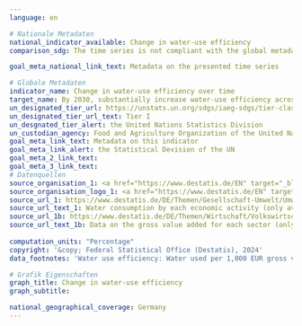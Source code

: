 ```yaml
---
language: en    

# Nationale Metadaten    
national_indicator_available: Change in water-use efficiency    
comparison_sdg: The time series is not compliant with the global metadata, but provides additional information.    

goal_meta_national_link_text: Metadata on the presented time series    

# Globale Metadaten    
indicator_name: Change in water-use efficiency over time    
target_name: By 2030, substantially increase water-use efficiency across all sectors and ensure sustainable withdrawals and supply of freshwater to address water scarcity and substantially reduce the number of people suffering from water scarcity    
un_designated_tier_url: https://unstats.un.org/sdgs/iaeg-sdgs/tier-classification/    
un_designated_tier_url_text: Tier I    
un_desgnated_tier_alert: the United Nations Statistics Division    
un_custodian_agency: Food and Agriculture Organization of the United Nations (FAO)    
goal_meta_link_text: Metadata on this indicator    
goal_meta_link_alert: the Statistical Devision of the UN    
goal_meta_2_link_text:     
goal_meta_3_link_text:         
# Datenquellen
source_organisation_1: <a href="https://www.destatis.de/EN" target="_blank"> Federal Statistical Office (Destatis) </a>
source_organisation_logo_1: <a href="https://www.destatis.de/EN" target="_blank"><img src="https://sdg-indikatoren.de/public/OrgImgEn/destatis.png" alt="Logo destatis" style="height:60px; width:148px"/></a>
source_url_1: https://www.destatis.de/DE/Themen/Gesellschaft-Umwelt/Umwelt/Materialfluesse-Energiefluesse/_inhalt.html#sprg238692
source_url_text_1: Water consumption by each economic activity (only available in German)
source_url_1b: https://www.destatis.de/DE/Themen/Wirtschaft/Volkswirtschaftliche-Gesamtrechnungen-Inlandsprodukt/_inhalt.html#sprg233858
source_url_text_1b: Data on the gross value added for each sector (only available in German)
    
computation_units: "Percentage"    
copyright: '&copy; Federal Statistical Office (Destatis), 2024'    
data_footnotes: 'Water use efficiency: Water used per 1,000 EUR gross value added normalized to a uniform base year.<br>• Agriculture, forestry and fishing: Section A according to the classification of economic activities, 2008 edition (NACE Rev. 2).<br>• 	MIMEC: Mining and quarrying; manufacturing; electricity, gas, steam and air conditioning supply; constructios, sections E, G to T according to NACE Rev. 2.<br>• Services: Sections B, C, D and F according to NACE Rev. 2.<br>• Data from the water accounts: Every 3 years (from 2010) based on collected values. Interim years estimated retrospectively.'    

# Grafik Eigenschaften    
graph_title: Change in water-use efficiency
graph_subtitle:     

national_geographical_coverage: Germany    
---
```


<span></span>